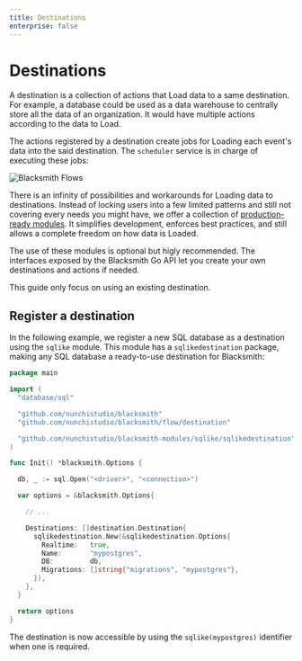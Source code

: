 ```yaml
---
title: Destinations
enterprise: false
---
```


# Destinations

A destination is a collection of actions that Load data to a same destination.
For example, a database could be used as a data warehouse to centrally store all
the data of an organization. It would have multiple actions according to the data
to Load.

The actions registered by a destination create jobs for Loading each event's data
into the said destination. The `scheduler` service is in charge of executing these
jobs:

![Blacksmith Flows](/images/blacksmith/guides-etl.003.png)

There is an infinity of possibilities and workarounds for Loading data to
destinations. Instead of locking users into a few limited patterns and still not
covering every needs you might have, we offer a collection of [production-ready
modules](/blacksmith/modules). It simplifies development, enforces best practices,
and still allows a complete freedom on how data is Loaded.

The use of these modules is optional but higly recommended. The interfaces exposed
by the Blacksmith Go API let you create your own destinations and actions if needed.

This guide only focus on using an existing destination.

## Register a destination

In the following example, we register a new SQL database as a destination using
the `sqlike` module. This module has a `sqlikedestination` package, making any
SQL database a ready-to-use destination for Blacksmith:
```go
package main

import (
  "database/sql"

  "github.com/nunchistudio/blacksmith"
  "github.com/nunchistudio/blacksmith/flow/destination"

  "github.com/nunchistudio/blacksmith-modules/sqlike/sqlikedestination"
)

func Init() *blacksmith.Options {

  db, _ := sql.Open("<driver>", "<connection>")

  var options = &blacksmith.Options{

    // ...

    Destinations: []destination.Destination{
      sqlikedestination.New(&sqlikedestination.Options{
        Realtime:   true,
        Name:       "mypostgres",
        DB:         db,
        Migrations: []string{"migrations", "mypostgres"},
      }),
    },
  }

  return options
}

```

The destination is now accessible by using the `sqlike(mypostgres)` identifier
when one is required.
